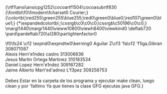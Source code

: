 {\rtf1\ansi\ansicpg1252\cocoartf1504\cocoasubrtf830
{\fonttbl\f0\fmodern\fcharset0 Courier;}
{\colortbl;\red255\green255\blue255;\red0\green0\blue0;\red107\green0\blue1;}
{\*\expandedcolortbl;;\cssrgb\c0\c0\c0;\cssrgb\c50196\c0\c0;}
\margl1440\margr1440\vieww10800\viewh8400\viewkind0
\deftab720
\pard\pardeftab720\sl280\partightenfactor0

\f0\fs24 \cf2 \expnd0\expndtw0\kerning0
Aguilar Z\cf3 \'fa\cf2 \'f1iga,Gibran 308071087\
Alexis Hern\'e1ndez castro 313006636\
Jesus Martin Ortega Martinez 310183534\
Daniel Lopez Hern\'e1ndez 309167282\
Jaime Alberto Mart\'ed\'adnez L\'f3pez 309256753\
\
Debes Estar en la carpeta de los programa y ejecutar make clean, luego clean y por \'faltimo Ya que tienes la clase GFG ejecutas java GFG.}